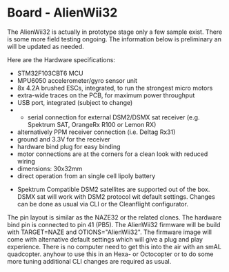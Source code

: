 # Board - AlienWii32

The AlienWii32 is actually in prototype stage only a few sample exist. There is some more field testing ongoing. The information below is preliminary an will be updated as needed.

Here are the Hardware specifications:

- STM32F103CBT6 MCU
- MPU6050 accelerometer/gyro sensor unit
- 8x 4.2A brushed ESCs, integrated, to run the strongest micro motors
- extra-wide traces on the PCB, for maximum power throughput
- USB port, integrated (subject to change)
- * serial connection for external DSM2/DSMX sat receiver (e.g. Spektrum SAT, OrangeRx R100 or Lemon RX)
- alternatively PPM receiver connection (i.e. Deltag Rx31)
- ground and 3.3V for the receiver
- hardware bind plug for easy binding
- motor connections are at the corners for a clean look with reduced wiring
- dimensions: 30x32mm
- direct operation from an single cell lipoly battery

*  Spektrum Compatible DSM2 satellites are supported out of the box. DSMX sat will work with DSM2 protocol wit default settings. Changes can be done as usual via CLI or the Cleanflight configurator.

The pin layout is similar as the NAZE32 or the related clones. The hardware bind pin is connected to pin 41 (PB5). The AlienWii32 firmware will be build with TARGET=NAZE and OTIONS="AlienWii32".
The firmware image will come with alternative default settings which will give a plug and play experience. There is no computer need to get this into the air with an smAL quadcopter.
anyhow to use this in an Hexa- or Octocopter or to do some more tuning additional CLI changes are required as usual.